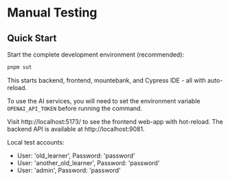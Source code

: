 # Manual Testing

## Quick Start

Start the complete development environment (recommended):

```bash
pnpm sut
```

This starts backend, frontend, mountebank, and Cypress IDE - all with auto-reload.

To use the AI services, you will need to set the environment variable `OPENAI_API_TOKEN` before running the command.

Visit http://localhost:5173/ to see the frontend web-app with hot-reload. The backend API is available at http://localhost:9081.

Local test accounts:

* User: 'old_learner', Password: 'password'
* User: 'another_old_learner', Password: 'password'
* User: 'admin', Password: 'password'
